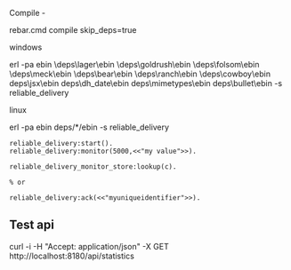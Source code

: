 

Compile -

rebar.cmd compile skip_deps=true


windows

erl -pa ebin \deps\lager\ebin \deps\goldrush\ebin \deps\folsom\ebin \deps\meck\ebin \deps\bear\ebin \deps\ranch\ebin \deps\cowboy\ebin deps\jsx\ebin deps\dh_date\ebin deps\mimetypes\ebin deps\bullet\ebin -s reliable_delivery

linux

erl -pa ebin deps/*/ebin -s reliable_delivery

```
reliable_delivery:start().
reliable_delivery:monitor(5000,<<"my value">>).

reliable_delivery_monitor_store:lookup(c).

% or 

reliable_delivery:ack(<<"myuniqueidentifier">>).

```

Test api
--------

curl -i -H "Accept: application/json" -X GET http://localhost:8180/api/statistics


